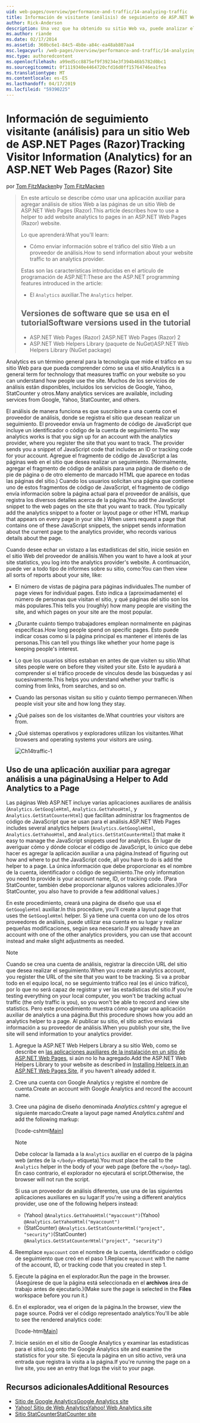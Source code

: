 ```yaml
---
uid: web-pages/overview/performance-and-traffic/14-analyzing-traffic
title: Información de visitante (análisis) de seguimiento de ASP.NET Web Pages (Razor) sitio | Microsoft Docs
author: Rick-Anderson
description: Una vez que ha obtenido su sitio Web va, puede analizar el tráfico del sitio Web.
ms.author: riande
ms.date: 02/17/2014
ms.assetid: 360bc6e1-84c5-4b8e-a84c-ea48ab807aa4
msc.legacyurl: /web-pages/overview/performance-and-traffic/14-analyzing-traffic
msc.type: authoredcontent
ms.openlocfilehash: a99ed5cc8875ef9f39234e3f394b46b5782d0bc1
ms.sourcegitcommit: 0f1119340e4464720cfd16d0ff15764746ea1fea
ms.translationtype: MT
ms.contentlocale: es-ES
ms.lasthandoff: 04/17/2019
ms.locfileid: "59390225"
---
```

# <a name="tracking-visitor-information-analytics-for-an-aspnet-web-pages-razor-site"></a><span data-ttu-id="59f2a-103">Información de seguimiento visitante (análisis) para un sitio Web de ASP.NET Pages (Razor)</span><span class="sxs-lookup"><span data-stu-id="59f2a-103">Tracking Visitor Information (Analytics) for an ASP.NET Web Pages (Razor) Site</span></span>

<span data-ttu-id="59f2a-104">por [Tom FitzMacken](https://github.com/tfitzmac)</span><span class="sxs-lookup"><span data-stu-id="59f2a-104">by [Tom FitzMacken](https://github.com/tfitzmac)</span></span>

> <span data-ttu-id="59f2a-105">En este artículo se describe cómo usar una aplicación auxiliar para agregar análisis de sitios Web a las páginas de un sitio Web de ASP.NET Web Pages (Razor).</span><span class="sxs-lookup"><span data-stu-id="59f2a-105">This article describes how to use a helper to add website analytics to pages in an ASP.NET Web Pages (Razor) website.</span></span>
> 
> <span data-ttu-id="59f2a-106">Lo que aprenderá:</span><span class="sxs-lookup"><span data-stu-id="59f2a-106">What you'll learn:</span></span>
> 
> - <span data-ttu-id="59f2a-107">Cómo enviar información sobre el tráfico del sitio Web a un proveedor de análisis.</span><span class="sxs-lookup"><span data-stu-id="59f2a-107">How to send information about your website traffic to an analytics provider.</span></span>
> 
> <span data-ttu-id="59f2a-108">Estas son las características introducidas en el artículo de programación de ASP.NET:</span><span class="sxs-lookup"><span data-stu-id="59f2a-108">These are the ASP.NET programming features introduced in the article:</span></span>
> 
> - <span data-ttu-id="59f2a-109">El `Analytics` auxiliar.</span><span class="sxs-lookup"><span data-stu-id="59f2a-109">The `Analytics` helper.</span></span>
>   
> 
> ## <a name="software-versions-used-in-the-tutorial"></a><span data-ttu-id="59f2a-110">Versiones de software que se usa en el tutorial</span><span class="sxs-lookup"><span data-stu-id="59f2a-110">Software versions used in the tutorial</span></span>
> 
> 
> - <span data-ttu-id="59f2a-111">ASP.NET Web Pages (Razor) 2</span><span class="sxs-lookup"><span data-stu-id="59f2a-111">ASP.NET Web Pages (Razor) 2</span></span>
> - <span data-ttu-id="59f2a-112">ASP.NET Web Helpers Library (paquete de NuGet)</span><span class="sxs-lookup"><span data-stu-id="59f2a-112">ASP.NET Web Helpers Library (NuGet package)</span></span>


<span data-ttu-id="59f2a-113">Analytics es un término general para la tecnología que mide el tráfico en su sitio Web para que pueda comprender cómo se usa el sitio.</span><span class="sxs-lookup"><span data-stu-id="59f2a-113">Analytics is a general term for technology that measures traffic on your website so you can understand how people use the site.</span></span> <span data-ttu-id="59f2a-114">Muchos de los servicios de análisis están disponibles, incluidos los servicios de Google, Yahoo, StatCounter y otros.</span><span class="sxs-lookup"><span data-stu-id="59f2a-114">Many analytics services are available, including services from Google, Yahoo, StatCounter, and others.</span></span>

<span data-ttu-id="59f2a-115">El análisis de manera funciona es que suscribirse a una cuenta con el proveedor de análisis, donde se registra el sitio que desean realizar un seguimiento. El proveedor envía un fragmento de código de JavaScript que incluye un identificador o código de la cuenta de seguimiento.</span><span class="sxs-lookup"><span data-stu-id="59f2a-115">The way analytics works is that you sign up for an account with the analytics provider, where you register the site that you want to track. The provider sends you a snippet of JavaScript code that includes an ID or tracking code for your account.</span></span> <span data-ttu-id="59f2a-116">Agregue el fragmento de código de JavaScript a las páginas web en el sitio que desea realizar un seguimiento. (Normalmente, agregar el fragmento de código de análisis para una página de diseño o de pie de página o de otro elemento de marcado HTML que aparece en todas las páginas del sitio.) Cuando los usuarios solicitan una página que contiene uno de estos fragmentos de código de JavaScript, el fragmento de código envía información sobre la página actual para el proveedor de análisis, que registra los diversos detalles acerca de la página.</span><span class="sxs-lookup"><span data-stu-id="59f2a-116">You add the JavaScript snippet to the web pages on the site that you want to track. (You typically add the analytics snippet to a footer or layout page or other HTML markup that appears on every page in your site.) When users request a page that contains one of these JavaScript snippets, the snippet sends information about the current page to the analytics provider, who records various details about the page.</span></span>

<span data-ttu-id="59f2a-117">Cuando desee echar un vistazo a las estadísticas del sitio, inicie sesión en el sitio Web del proveedor de análisis.</span><span class="sxs-lookup"><span data-stu-id="59f2a-117">When you want to have a look at your site statistics, you log into the analytics provider's website.</span></span> <span data-ttu-id="59f2a-118">A continuación, puede ver a todo tipo de informes sobre su sitio, como:</span><span class="sxs-lookup"><span data-stu-id="59f2a-118">You can then view all sorts of reports about your site, like:</span></span>

- <span data-ttu-id="59f2a-119">El número de vistas de página para páginas individuales.</span><span class="sxs-lookup"><span data-stu-id="59f2a-119">The number of page views for individual pages.</span></span> <span data-ttu-id="59f2a-120">Esto indica a (aproximadamente) el número de personas que visitan el sitio, y qué páginas del sitio son los más populares.</span><span class="sxs-lookup"><span data-stu-id="59f2a-120">This tells you (roughly) how many people are visiting the site, and which pages on your site are the most popular.</span></span>
- <span data-ttu-id="59f2a-121">¿Durante cuánto tiempo trabajadores emplean normalmente en páginas específicas.</span><span class="sxs-lookup"><span data-stu-id="59f2a-121">How long people spend on specific pages.</span></span> <span data-ttu-id="59f2a-122">Esto puede indicar cosas como si la página principal es mantener el interés de las personas.</span><span class="sxs-lookup"><span data-stu-id="59f2a-122">This can tell you things like whether your home page is keeping people's interest.</span></span>
- <span data-ttu-id="59f2a-123">Lo que los usuarios sitios estaban en antes de que visiten su sitio.</span><span class="sxs-lookup"><span data-stu-id="59f2a-123">What sites people were on before they visited your site.</span></span> <span data-ttu-id="59f2a-124">Esto le ayudará a comprender si el tráfico procede de vínculos desde las búsquedas y así sucesivamente.</span><span class="sxs-lookup"><span data-stu-id="59f2a-124">This helps you understand whether your traffic is coming from links, from searches, and so on.</span></span>
- <span data-ttu-id="59f2a-125">Cuando las personas visitan su sitio y cuánto tiempo permanecen.</span><span class="sxs-lookup"><span data-stu-id="59f2a-125">When people visit your site and how long they stay.</span></span>
- <span data-ttu-id="59f2a-126">¿Qué países son de los visitantes de.</span><span class="sxs-lookup"><span data-stu-id="59f2a-126">What countries your visitors are from.</span></span>
- <span data-ttu-id="59f2a-127">¿Qué sistemas operativos y exploradores utilizan los visitantes.</span><span class="sxs-lookup"><span data-stu-id="59f2a-127">What browsers and operating systems your visitors are using.</span></span>

    ![Ch14traffic-1](14-analyzing-traffic/_static/image1.jpg)

## <a name="using-a-helper-to-add-analytics-to-a-page"></a><span data-ttu-id="59f2a-129">Uso de una aplicación auxiliar para agregar análisis a una página</span><span class="sxs-lookup"><span data-stu-id="59f2a-129">Using a Helper to Add Analytics to a Page</span></span>

<span data-ttu-id="59f2a-130">Las páginas Web ASP.NET incluye varias aplicaciones auxiliares de análisis (`Analytics.GetGoogleHtml`, `Analytics.GetYahooHtml`, y `Analytics.GetStatCounterHtml`) que facilitan administrar los fragmentos de código de JavaScript que se usan para el análisis.</span><span class="sxs-lookup"><span data-stu-id="59f2a-130">ASP.NET Web Pages includes several analytics helpers (`Analytics.GetGoogleHtml`, `Analytics.GetYahooHtml`, and `Analytics.GetStatCounterHtml`) that make it easy to manage the JavaScript snippets used for analytics.</span></span> <span data-ttu-id="59f2a-131">En lugar de averiguar cómo y dónde colocar el código de JavaScript, lo único que debe hacer es agregar la aplicación auxiliar a una página.</span><span class="sxs-lookup"><span data-stu-id="59f2a-131">Instead of figuring out how and where to put the JavaScript code, all you have to do is add the helper to a page.</span></span> <span data-ttu-id="59f2a-132">La única información que debe proporcionar es el nombre de la cuenta, identificador o código de seguimiento.</span><span class="sxs-lookup"><span data-stu-id="59f2a-132">The only information you need to provide is your account name, ID, or tracking code.</span></span> <span data-ttu-id="59f2a-133">(Para StatCounter, también debe proporcionar algunos valores adicionales.)</span><span class="sxs-lookup"><span data-stu-id="59f2a-133">(For StatCounter, you also have to provide a few additional values.)</span></span>

<span data-ttu-id="59f2a-134">En este procedimiento, creará una página de diseño que usa el `GetGoogleHtml` auxiliar.</span><span class="sxs-lookup"><span data-stu-id="59f2a-134">In this procedure, you'll create a layout page that uses the `GetGoogleHtml` helper.</span></span> <span data-ttu-id="59f2a-135">Si ya tiene una cuenta con uno de los otros proveedores de análisis, puede utilizar esa cuenta en su lugar y realizar pequeñas modificaciones, según sea necesario.</span><span class="sxs-lookup"><span data-stu-id="59f2a-135">If you already have an account with one of the other analytics providers, you can use that account instead and make slight adjustments as needed.</span></span>

> [!NOTE]
> <span data-ttu-id="59f2a-136">Cuando se crea una cuenta de análisis, registrar la dirección URL del sitio que desea realizar el seguimiento.</span><span class="sxs-lookup"><span data-stu-id="59f2a-136">When you create an analytics account, you register the URL of the site that you want to be tracking.</span></span> <span data-ttu-id="59f2a-137">Si va a probar todo en el equipo local, no se seguimiento tráfico real (es el único tráfico), por lo que no será capaz de registrar y ver las estadísticas del sitio.</span><span class="sxs-lookup"><span data-stu-id="59f2a-137">If you're testing everything on your local computer, you won't be tracking actual traffic (the only traffic is you), so you won't be able to record and view site statistics.</span></span> <span data-ttu-id="59f2a-138">Pero este procedimiento muestra cómo agregar una aplicación auxiliar de analytics a una página.</span><span class="sxs-lookup"><span data-stu-id="59f2a-138">But this procedure shows how you add an analytics helper to a page.</span></span> <span data-ttu-id="59f2a-139">Al publicar su sitio, el sitio activo enviará información a su proveedor de análisis.</span><span class="sxs-lookup"><span data-stu-id="59f2a-139">When you publish your site, the live site will send information to your analytics provider.</span></span>


1. <span data-ttu-id="59f2a-140">Agregue la ASP.NET Web Helpers Library a su sitio Web, como se describe en [las aplicaciones auxiliares de la instalación en un sitio de ASP.NET Web Pages](https://go.microsoft.com/fwlink/?LinkId=252372), si aún no lo ha agregado.</span><span class="sxs-lookup"><span data-stu-id="59f2a-140">Add the ASP.NET Web Helpers Library to your website as described in [Installing Helpers in an ASP.NET Web Pages Site](https://go.microsoft.com/fwlink/?LinkId=252372), if you haven't already added it.</span></span>
2. <span data-ttu-id="59f2a-141">Cree una cuenta con Google Analytics y registre el nombre de cuenta.</span><span class="sxs-lookup"><span data-stu-id="59f2a-141">Create an account with Google Analytics and record the account name.</span></span>
3. <span data-ttu-id="59f2a-142">Cree una página de diseño denominada *Analytics.cshtml* y agregue el siguiente marcado:</span><span class="sxs-lookup"><span data-stu-id="59f2a-142">Create a layout page named *Analytics.cshtml* and add the following markup:</span></span>

    [!code-cshtml[Main](14-analyzing-traffic/samples/sample1.cshtml)]

    > [!NOTE]
    > <span data-ttu-id="59f2a-143">Debe colocar la llamada a la `Analytics` auxiliar en el cuerpo de la página web (antes de la `</body>` etiqueta).</span><span class="sxs-lookup"><span data-stu-id="59f2a-143">You must place the call to the `Analytics` helper in the body of your web page (before the `</body>` tag).</span></span> <span data-ttu-id="59f2a-144">En caso contrario, el explorador no ejecutará el script.</span><span class="sxs-lookup"><span data-stu-id="59f2a-144">Otherwise, the browser will not run the script.</span></span>

    <span data-ttu-id="59f2a-145">Si usa un proveedor de análisis diferentes, use una de las siguientes aplicaciones auxiliares en su lugar:</span><span class="sxs-lookup"><span data-stu-id="59f2a-145">If you're using a different analytics provider, use one of the following helpers instead:</span></span>

    - <span data-ttu-id="59f2a-146">(Yahoo) `@Analytics.GetYahooHtml("myaccount")`</span><span class="sxs-lookup"><span data-stu-id="59f2a-146">(Yahoo) `@Analytics.GetYahooHtml("myaccount")`</span></span>
    - <span data-ttu-id="59f2a-147">(StatCounter) `@Analytics.GetStatCounterHtml("project", "security")`</span><span class="sxs-lookup"><span data-stu-id="59f2a-147">(StatCounter) `@Analytics.GetStatCounterHtml("project", "security")`</span></span>
4. <span data-ttu-id="59f2a-148">Reemplace `myaccount` con el nombre de la cuenta, identificador o código de seguimiento que creó en el paso 1.</span><span class="sxs-lookup"><span data-stu-id="59f2a-148">Replace `myaccount` with the name of the account, ID, or tracking code that you created in step 1.</span></span>
5. <span data-ttu-id="59f2a-149">Ejecute la página en el explorador.</span><span class="sxs-lookup"><span data-stu-id="59f2a-149">Run the page in the browser.</span></span> <span data-ttu-id="59f2a-150">(Asegúrese de que la página está seleccionada en el **archivos** área de trabajo antes de ejecutarlo.)</span><span class="sxs-lookup"><span data-stu-id="59f2a-150">(Make sure the page is selected in the **Files** workspace before you run it.)</span></span>
6. <span data-ttu-id="59f2a-151">En el explorador, vea el origen de la página.</span><span class="sxs-lookup"><span data-stu-id="59f2a-151">In the browser, view the page source.</span></span> <span data-ttu-id="59f2a-152">Podrá ver el código representado analytics:</span><span class="sxs-lookup"><span data-stu-id="59f2a-152">You'll be able to see the rendered analytics code:</span></span>

    [!code-html[Main](14-analyzing-traffic/samples/sample2.html)]
7. <span data-ttu-id="59f2a-153">Inicie sesión en el sitio de Google Analytics y examinar las estadísticas para el sitio.</span><span class="sxs-lookup"><span data-stu-id="59f2a-153">Log onto the Google Analytics site and examine the statistics for your site.</span></span> <span data-ttu-id="59f2a-154">Si ejecuta la página en un sitio activo, verá una entrada que registra la visita a la página.</span><span class="sxs-lookup"><span data-stu-id="59f2a-154">If you're running the page on a live site, you see an entry that logs the visit to your page.</span></span>

<a id="Additional_Resources"></a>
## <a name="additional-resources"></a><span data-ttu-id="59f2a-155">Recursos adicionales</span><span class="sxs-lookup"><span data-stu-id="59f2a-155">Additional Resources</span></span>

- [<span data-ttu-id="59f2a-156">Sitio de Google Analytics</span><span class="sxs-lookup"><span data-stu-id="59f2a-156">Google Analytics site</span></span>](https://www.google.com/analytics/)
- [<span data-ttu-id="59f2a-157">Yahoo! Sitio de Web Analytics</span><span class="sxs-lookup"><span data-stu-id="59f2a-157">Yahoo! Web Analytics site</span></span>](http://help.yahoo.com/l/us/yahoo/ywa/)
- [<span data-ttu-id="59f2a-158">Sitio StatCounter</span><span class="sxs-lookup"><span data-stu-id="59f2a-158">StatCounter site</span></span>](http://statcounter.com/)
